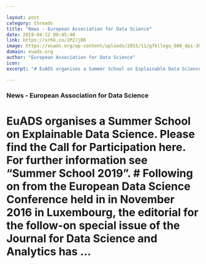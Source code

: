 ```yaml
---

layout: post
category: threads
title: "News - European Association for Data Science"
date: 2019-04-12 09:45:40
link: https://vrhk.co/2P2JjD6
image: https://euads.org/wp-content/uploads/2015/11/gfkllogo_600_dpi-300x229.jpg
domain: euads.org
author: "European Association for Data Science"
icon: 
excerpt: "# EuADS organises a Summer School on Explainable Data Science. Please find the Call for Participation here. For further information see “Summer School 2019”. # Following on from the European Data Science Conference held in in November 2016 in Luxembourg, the editorial for the follow-on special issue of the Journal for Data Science and Analytics has …"

---
```


### News - European Association for Data Science

# EuADS organises a Summer School on Explainable Data Science. Please find the Call for Participation here. For further information see “Summer School 2019”. # Following on from the European Data Science Conference held in in November 2016 in Luxembourg, the editorial for the follow-on special issue of the Journal for Data Science and Analytics has …